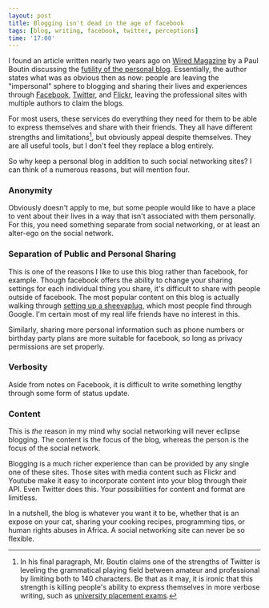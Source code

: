 ```yaml
---
layout: post
title: Blogging isn't dead in the age of facebook
tags: [blog, writing, facebook, twitter, perceptions]
time: '17:00'
---
```


I found an article written nearly two years ago on [Wired Magazine][] by a Paul Boutin discussing the [futility of the personal blog][].  Essentially, the author states what was as obvious then as now: people are leaving the "impersonal" sphere to blogging and sharing their lives and experiences through [Facebook][], [Twitter][], and [Flickr][], leaving the professional sites with multiple authors to claim the blogs.

[Wired Magazine]:http://www.wired.com/
[futility of the personal blog]:http://www.wired.com/entertainment/theweb/magazine/16-11/st_essay/
[Facebook]:https://www.facebook.com
[Twitter]:https://www.twitter.com
[Flickr]:http://www.flickr.com/

For most users, these services do everything they need for them to be able to express themselves and share with their friends.  They all have different strengths and limitations[^1], but obviously appeal despite themselves.  They are all useful tools, but I don't feel they replace a blog entirely.

[^1]: In his final paragraph, Mr. Boutin claims one of the strengths of Twitter is leveling the grammatical playing field between amateur and professional by limiting both to 140 characters.  Be that as it may, it is ironic that this strength is killing people's ability to express themselves in more verbose writing, such as [university placement exams][].

[university placement exams]:http://www.theglobeandmail.com/news/technology/texting-twitter-contributing-to-students-poor-grammar-skills-profs-say/article1452300/

So why keep a personal blog in addition to such social networking sites?  I can think of a numerous reasons, but will mention four.

<!-- EXTENDED -->

### Anonymity ###

Obviously doesn't apply to me, but some people would like to have a place to vent about their lives in a way that isn't associated with them personally.  For this, you need something separate from social networking, or at least an alter-ego on the social network.

### Separation of Public and Personal Sharing ###

This is one of the reasons I like to use this blog rather than facebook, for example.  Though facebook offers the ability to change your sharing settings for each individual thing you share, it's difficult to share with people outside of facebook.  The most popular content on this blog is actually walking through [setting up a sheevaplug][], which most people find through Google.  I'm certain most of my real life friends have no interest in this.

[setting up a sheevaplug]:http://jason.the-graham.com/2010/01/06/howto_setup_sheeva_plug

Similarly, sharing more personal information such as phone numbers or birthday party plans are more suitable for facebook, so long as privacy permissions are set properly.

### Verbosity ###

Aside from notes on Facebook, it is difficult to write something lengthy through some form of status update.

### Content ###

This is _the_ reason in my mind why social networking will never eclipse blogging.  The content is the focus of the blog, whereas the person is the focus of the social network.

Blogging is a much richer experience than can be provided by any single one of these sites.  Those sites with media content such as Flickr and Youtube make it easy to incorporate content into your blog through their API.  Even Twitter does this.  Your possibilities for content and format are limitless.

In a nutshell, the blog is whatever you want it to be, whether that is an expose on your cat, sharing your cooking recipes, programming tips, or human rights abuses in Africa.  A social networking site can never be so flexible.
